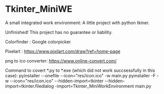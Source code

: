 # Tkinter_MiniWE
A small integrated work environment: A little project with python tkiner.

Unfinished!
This project has no guarantee or liability.


Colorfinder : 
	Google colorpicker

Pixelart    : 
	https://www.pixilart.com/draw?ref=home-page

png to ico converter: 
	https://www.online-convert.com/

Command to covert *.py to *.exe (which did not work succsessfully in this case):
	pyinstaller --onefile --icon="res/icon.ico" -w main.py
	pyinstaller -F -w --icon="res/icon.ico" --hidden-import=tkinter --hidden-import=tkinter.filedialog -import=Tkinter_MiniWorkEnvironment main.py